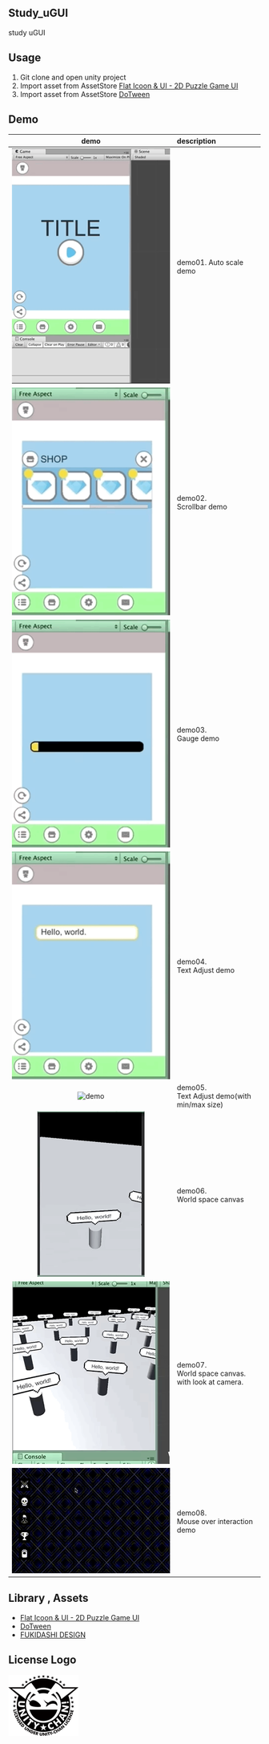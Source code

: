 ## Study_uGUI
study uGUI

## Usage
1. Git clone and open unity project
2. Import asset from AssetStore
[Flat Icoon & UI - 2D Puzzle Game UI](https://assetstore.unity.com/packages/2d/gui/icons/flat-icoon-ui-2d-puzzle-game-ui-69370)
3. Import asset from AssetStore [DoTween](https://assetstore.unity.com/packages/tools/animation/dotween-hotween-v2-27676)

## Demo
|demo|description|
|:--:|:--|
|![demo](ReadmeResource/demo01.gif)|demo01. Auto scale demo|
|![demo](ReadmeResource/demo02.gif)|demo02.<br>Scrollbar demo|
|![demo](ReadmeResource/demo03.gif)|demo03.<br>Gauge demo|
|![demo](ReadmeResource/demo04.gif)|demo04.<br>Text Adjust demo|
|![demo](ReadmeResource/demo05.gif)|demo05.<br>Text Adjust demo(with min/max size)|
|![demo](ReadmeResource/demo06.gif)|demo06.<br>World space canvas|
|![demo](ReadmeResource/demo07.gif)|demo07.<br>World space canvas.<br>with look at camera.|
|![demo](ReadmeResource/demo08.gif)|demo08.<br>Mouse over interaction demo|

## Library , Assets
* [Flat Icoon & UI - 2D Puzzle Game UI](https://assetstore.unity.com/packages/2d/gui/icons/flat-icoon-ui-2d-puzzle-game-ui-69370)
* [DoTween](https://assetstore.unity.com/packages/tools/animation/dotween-hotween-v2-27676)
* [FUKIDASHI DESIGN](http://fukidesign.com/)

## License Logo

![logo](Logo.png)
